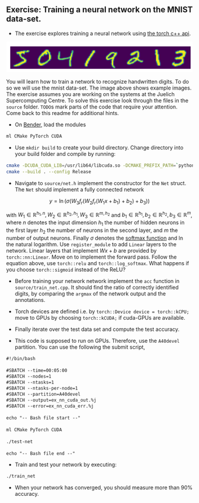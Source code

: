 ## Exercise: Training a neural network on the MNIST data-set.
- The exercise explores training a neural network using [the torch c++ api](https://pytorch.org/cppdocs/).

![where_is_waldo](.figures/mnist.png)

You will learn how to train a network to recognize handwritten digits. To do so we will use the mnist data-set.
The image above shows example images. The exercise assumes you are working on the systems at the Juelich Supercomputing Centre.
To solve this exercise look through the files in the `source` folder. `TODO`s mark parts of the code that require your attention.
Come back to this readme for additional hints.

- On [Bender](https://www.hpc.uni-bonn.de/en/systems/bender), load the modules
``` bash
ml CMake PyTorch CUDA
```

- Use `mkdir build` to create your build directory. Change directory into your build folder and compile by running:
```bash
cmake -DCUDA_CUDA_LIB=/usr/lib64/libcuda.so -DCMAKE_PREFIX_PATH=`python -c 'import torch;print(torch.utils.cmake_prefix_path)'` ..
cmake --build . --config Release
```

- Navigate to `source/net.h` implement the constructor for the `Net` struct.
The `Net` should implement a fully connected network

$$
    y = \ln(\sigma (W_3f_r(W_2 f_r(W_1 x + b_1)  + b_2) + b_3))
$$

with $W_1 \in \mathbb{R}^{h_1, n}, W_2 \in \mathbb{R}^{h_2, h_1}, W_3 \in \mathbb{R}^{m, h_2}$
and $b_1 \in \mathbb{R}^{h_1}, b_2 \in \mathbb{R}^{h_2}, b_3 \in \mathbb{R}^{m}$, where
$n$ denotes the input dimension $h_1$ the number of hidden neurons in the first layer $h_2$ the number of neurons in the second layer, and $m$ the number of output neurons.
Finally $\sigma$ denotes the [softmax function](https://en.wikipedia.org/wiki/Softmax_function) and $\ln$ the natural logarithm.
Use `register_module` to add `Linear` layers to the network. Linear layers that implement $Wx +b$ are provided by `torch::nn:Linear`.
Move on to implement the forward pass. Follow the equation above, use `torch::relu` and
`torch::log_softmax`. What happens if you choose `torch::sigmoid` instead of the ReLU?

- Before training your network network implement the `acc` function in `source/train_net.cpp`. It should find the ratio of
correctly identified digits, by comparing the `argmax` of the network output and the annotations.

- Torch devices are defined i.e. by `torch::Device device = torch::kCPU;` move to GPUs by choosing `torch::kCUDA;` if cuda-GPUs are available. 

- Finally iterate over the test data set and compute the test accuracy.

- This code is supposed to run on GPUs. Therefore, use the `A40devel` partition. You can use the following the submit script,

```
#!/bin/bash

#SBATCH --time=00:05:00
#SBATCH --nodes=1
#SBATCH --ntasks=1
#SBATCH --ntasks-per-node=1
#SBATCH --partition=A40devel
#SBATCH --output=ex_nn_cuda_out.%j
#SBATCH --error=ex_nn_cuda_err.%j

echo "-- Bash file start --"

ml CMake PyTorch CUDA

./test-net

echo "-- Bash file end --"
```

-  Train and test your network by executing:
```bash
./train_net
```

- When your network has converged, you should measure more than 90% accuracy.

